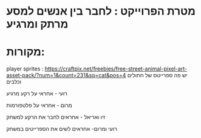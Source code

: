 # מטרת הפרוייקט : לחבר בין אנשים למסע מרתק ומרגיע 




# מקורות:
player sprites :
https://craftpix.net/freebies/free-street-animal-pixel-art-asset-pack/?num=1&count=231&sq=cat&pos=4
יש פה ספרייטס של חתולים וכלבים 

רועי - 
אחראי על רקע מרגיע 

מרום - 
אחראי על פלטפורמות 


זיו ואריאל -
אחראים לחבר את הרקע למשחק 


רועי ומרום-
אחראים לשים את הספרייטים במשחק 

